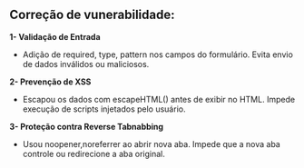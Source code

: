 ## Correção de vunerabilidade:


**1- Validação de Entrada**

* Adição de required, type, pattern nos campos do formulário.
Evita envio de dados inválidos ou maliciosos.

**2- Prevenção de XSS**

* Escapou os dados com escapeHTML() antes de exibir no HTML.
Impede execução de scripts injetados pelo usuário.

**3- Proteção contra Reverse Tabnabbing**

* Usou noopener,noreferrer ao abrir nova aba.
Impede que a nova aba controle ou redirecione a aba original.
